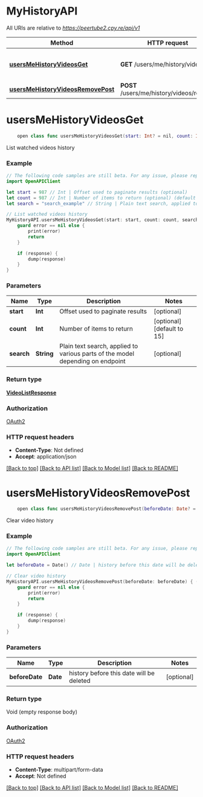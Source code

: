 # MyHistoryAPI

All URIs are relative to *https://peertube2.cpy.re/api/v1*

Method | HTTP request | Description
------------- | ------------- | -------------
[**usersMeHistoryVideosGet**](MyHistoryAPI.md#usersmehistoryvideosget) | **GET** /users/me/history/videos | List watched videos history
[**usersMeHistoryVideosRemovePost**](MyHistoryAPI.md#usersmehistoryvideosremovepost) | **POST** /users/me/history/videos/remove | Clear video history


# **usersMeHistoryVideosGet**
```swift
    open class func usersMeHistoryVideosGet(start: Int? = nil, count: Int? = nil, search: String? = nil, completion: @escaping (_ data: VideoListResponse?, _ error: Error?) -> Void)
```

List watched videos history

### Example 
```swift
// The following code samples are still beta. For any issue, please report via http://github.com/OpenAPITools/openapi-generator/issues/new
import OpenAPIClient

let start = 987 // Int | Offset used to paginate results (optional)
let count = 987 // Int | Number of items to return (optional) (default to 15)
let search = "search_example" // String | Plain text search, applied to various parts of the model depending on endpoint (optional)

// List watched videos history
MyHistoryAPI.usersMeHistoryVideosGet(start: start, count: count, search: search) { (response, error) in
    guard error == nil else {
        print(error)
        return
    }

    if (response) {
        dump(response)
    }
}
```

### Parameters

Name | Type | Description  | Notes
------------- | ------------- | ------------- | -------------
 **start** | **Int** | Offset used to paginate results | [optional] 
 **count** | **Int** | Number of items to return | [optional] [default to 15]
 **search** | **String** | Plain text search, applied to various parts of the model depending on endpoint | [optional] 

### Return type

[**VideoListResponse**](VideoListResponse.md)

### Authorization

[OAuth2](../README.md#OAuth2)

### HTTP request headers

 - **Content-Type**: Not defined
 - **Accept**: application/json

[[Back to top]](#) [[Back to API list]](../README.md#documentation-for-api-endpoints) [[Back to Model list]](../README.md#documentation-for-models) [[Back to README]](../README.md)

# **usersMeHistoryVideosRemovePost**
```swift
    open class func usersMeHistoryVideosRemovePost(beforeDate: Date? = nil, completion: @escaping (_ data: Void?, _ error: Error?) -> Void)
```

Clear video history

### Example 
```swift
// The following code samples are still beta. For any issue, please report via http://github.com/OpenAPITools/openapi-generator/issues/new
import OpenAPIClient

let beforeDate = Date() // Date | history before this date will be deleted (optional)

// Clear video history
MyHistoryAPI.usersMeHistoryVideosRemovePost(beforeDate: beforeDate) { (response, error) in
    guard error == nil else {
        print(error)
        return
    }

    if (response) {
        dump(response)
    }
}
```

### Parameters

Name | Type | Description  | Notes
------------- | ------------- | ------------- | -------------
 **beforeDate** | **Date** | history before this date will be deleted | [optional] 

### Return type

Void (empty response body)

### Authorization

[OAuth2](../README.md#OAuth2)

### HTTP request headers

 - **Content-Type**: multipart/form-data
 - **Accept**: Not defined

[[Back to top]](#) [[Back to API list]](../README.md#documentation-for-api-endpoints) [[Back to Model list]](../README.md#documentation-for-models) [[Back to README]](../README.md)


